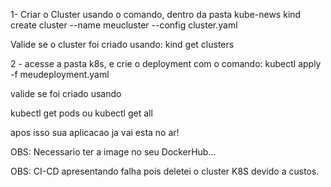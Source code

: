 1- Criar o Cluster usando o comando, dentro da pasta kube-news
kind create cluster --name meucluster --config cluster.yaml

Valide se o cluster foi criado usando:
kind get clusters

2 - acesse a pasta k8s, e crie o deployment com o comando: 
kubectl apply -f meudeployment.yaml

valide se foi criado usando 

kubectl get pods ou kubectl get all 

apos isso sua aplicacao ja vai esta no ar! 


OBS: Necessario ter a image no seu DockerHub... 


OBS: CI-CD apresentando falha pois  deletei o cluster K8S devido a custos. 
